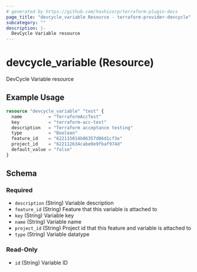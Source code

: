 ```yaml
---
# generated by https://github.com/hashicorp/terraform-plugin-docs
page_title: "devcycle_variable Resource - terraform-provider-devcycle"
subcategory: ""
description: |-
  DevCycle Variable resource
---
```


# devcycle_variable (Resource)

DevCycle Variable resource

## Example Usage

```terraform
resource "devcycle_variable" "test" {
  name          = "TerraformAccTest"
  key           = "terraform-acc-test"
  description   = "Terraform acceptance testing"
  type          = "Boolean"
  feature_id    = "622115014b06357d06d1cf3e"
  project_id    = "622112634cabe0e9fbaf974d"
  default_value = "false"
}
```

<!-- schema generated by tfplugindocs -->
## Schema

### Required

- `description` (String) Variable description
- `feature_id` (String) Feature that this variable is attached to
- `key` (String) Variable key
- `name` (String) Variable name
- `project_id` (String) Project id that this feature and variable is attached to
- `type` (String) Variable datatype

### Read-Only

- `id` (String) Variable ID


